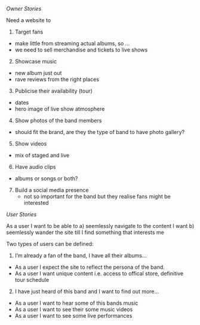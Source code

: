 *Owner Stories*

Need a website to 
1. Target fans
 - make little from streaming actual albums, so ...
 - we need to sell merchandise and tickets to live shows
2. Showcase music
 - new album just out
 - rave reviews from the right places
3. Publicise their availability (tour)
 - dates
 - hero image of live show atmosphere
4. Show photos of the band members
 - should fit the brand, are they the type of band to have photo gallery?
5. Show videos
 - mix of staged and live
6. Have audio clips
 - albums or songs or both?
7. Build a social media presence
	- not so important for the band but they realise fans might be interested 

*User Stories*

As a user I want to be able to
 a) seemlessly navigate to the content I want
 b) seemlessly wander the site till I find something that interests me

Two types of users can be defined:

1. I’m already a fan of the band, I have all their albums…
 - As a user I expect the site to reflect the persona of the band.
 - As a user I want unique content i.e. access to offical store, definitive tour schedule 

2. I have just heard of this band and I want to find out more…
 - As a user I want to hear some of this bands music
 - As a user I want to see their some music videos
 - As a user I want to see some live performances


 